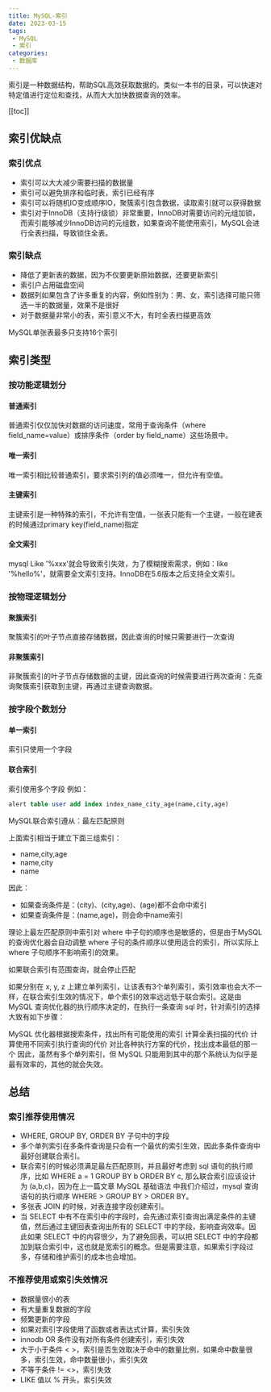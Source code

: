 ```yaml
---
title: MySQL-索引
date: 2023-03-15
tags:
 - MySQL
 - 索引
categories:
 - 数据库
---
```


索引是一种数据结构，帮助SQL高效获取数据的。类似一本书的目录，可以快速对特定值进行定位和查找，从而大大加快数据查询的效率。

<!-- more -->

[[toc]]

## 索引优缺点

### 索引优点

- 索引可以大大减少需要扫描的数据量
- 索引可以避免排序和临时表，索引已经有序
- 索引可以将随机IO变成顺序IO，聚簇索引包含数据，读取索引就可以获得数据
- 索引对于InnoDB（支持行级锁）非常重要，InnoDB对需要访问的元组加锁，而索引能够减少InnoDB访问的元组数，如果查询不能使用索引，MySQL会进行全表扫描，导致锁住全表。

### 索引缺点

- 降低了更新表的数据，因为不仅要更新原始数据，还要更新索引
- 索引户占用磁盘空间
- 数据列如果包含了许多重复的内容，例如性别为：男、女，索引选择可能只筛选一半的数据量，效果不是很好
- 对于数据量非常小的表，索引意义不大，有时全表扫描更高效

MySQL单张表最多只支持16个索引<Badge text="注意" type="warning"/>

## 索引类型

### 按功能逻辑划分

#### 普通索引

普通索引仅仅加快对数据的访问速度，常用于查询条件（where field_name=value）或排序条件（order by field_name）这些场景中。

#### 唯一索引

唯一索引相比较普通索引，要求索引列的值必须唯一，但允许有空值。

#### 主键索引

主键索引是一种特殊的索引，不允许有空值，一张表只能有一个主键，一般在建表的时候通过primary key(field_name)指定

#### 全文索引

mysql Like '%xxx'就会导致索引失效，为了模糊搜索需求，例如：like '%hello%'，就需要全文索引支持。InnoDB在5.6版本之后支持全文索引。

### 按物理逻辑划分

#### 聚簇索引

聚簇索引的叶子节点直接存储数据，因此查询的时候只需要进行一次查询

#### 非聚簇索引

非聚簇索引的叶子节点存储数据的主键，因此查询的时候需要进行两次查询：先查询聚簇索引获取到主键，再通过主键查询数据。

### 按字段个数划分

#### 单一索引

索引只使用一个字段

#### 联合索引

索引使用多个字段
例如：
```sql
alert table user add index index_name_city_age(name,city,age)
```

MySQL联合索引遵从：最左匹配原则

上面索引相当于建立下面三组索引：
- name,city,age
- name,city
- name

因此：
- 如果查询条件是：(city)、(city,age)、(age)都不会命中索引
- 如果查询条件是：(name,age)，则会命中name索引

理论上最左匹配原则中索引对 where 中子句的顺序也是敏感的，但是由于MySQL的查询优化器会自动调整 where 子句的条件顺序以使用适合的索引，所以实际上 where 子句顺序不影响索引的效果。

如果联合索引有范围查询，就会停止匹配

如果分别在 x, y, z 上建立单列索引，让该表有3个单列索引，索引效率也会大不一样，在联合索引生效的情况下，单个索引的效率远远低于联合索引。这是由 MySQL 查询优化器的执行顺序决定的，在执行一条查询 sql 时，针对索引的选择大致有如下步骤：

MySQL 优化器根据搜索条件，找出所有可能使用的索引
计算全表扫描的代价
计算使用不同索引执行查询的代价
对比各种执行方案的代价，找出成本最低的那一个
因此，虽然有多个单列索引，但 MySQL 只能用到其中的那个系统认为似乎是最有效率的，其他的就会失效。


## 总结

### 索引推荐使用情况
- WHERE, GROUP BY, ORDER BY 子句中的字段
- 多个单列索引在多条件查询是只会有一个最优的索引生效，因此多条件查询中最好创建联合索引。
- 联合索引的时候必须满足最左匹配原则，并且最好考虑到 sql 语句的执行顺序，比如 WHERE a = 1 GROUP BY b ORDER BY c, 那么联合索引应该设计为 (a,b,c)，因为在上一篇文章 MySQL 基础语法 中我们介绍过，mysql 查询语句的执行顺序 WHERE > GROUP BY > ORDER BY。
- 多张表 JOIN 的时候，对表连接字段创建索引。
- 当 SELECT 中有不在索引中的字段时，会先通过索引查询出满足条件的主键值，然后通过主键回表查询出所有的 SELECT 中的字段，影响查询效率。因此如果 SELECT 中的内容很少，为了避免回表，可以把 SELECT 中的字段都加到联合索引中，这也就是宽索引的概念。但是需要注意，如果索引字段过多，存储和维护索引的成本也会增加。

### 不推荐使用或索引失效情况
- 数据量很小的表
- 有大量重复数据的字段
- 频繁更新的字段
- 如果对索引字段使用了函数或者表达式计算，索引失效
- innodb OR 条件没有对所有条件创建索引，索引失效
- 大于小于条件 < >，索引是否生效取决于命中的数量比例，如果命中数量很多，索引生效，命中数量很小，索引失效
- 不等于条件 != <>，索引失效
- LIKE 值以 % 开头，索引失效


